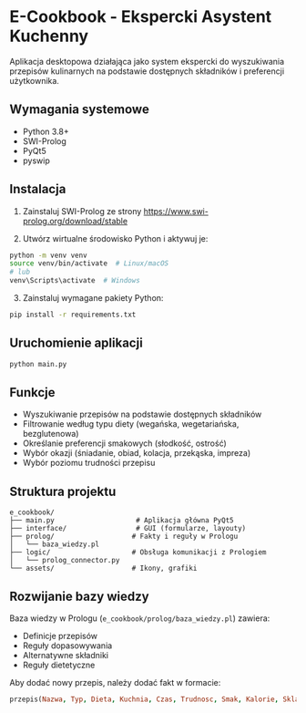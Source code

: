 
# E-Cookbook - Ekspercki Asystent Kuchenny

Aplikacja desktopowa działająca jako system ekspercki do wyszukiwania przepisów kulinarnych na podstawie dostępnych składników i preferencji użytkownika.

## Wymagania systemowe

- Python 3.8+
- SWI-Prolog
- PyQt5
- pyswip

## Instalacja

1. Zainstaluj SWI-Prolog ze strony https://www.swi-prolog.org/download/stable

2. Utwórz wirtualne środowisko Python i aktywuj je:
```bash
python -m venv venv
source venv/bin/activate  # Linux/macOS
# lub
venv\Scripts\activate  # Windows
```

3. Zainstaluj wymagane pakiety Python:
```bash
pip install -r requirements.txt
```

## Uruchomienie aplikacji

```bash
python main.py
```

## Funkcje

- Wyszukiwanie przepisów na podstawie dostępnych składników
- Filtrowanie według typu diety (wegańska, wegetariańska, bezglutenowa)
- Określanie preferencji smakowych (słodkość, ostrość)
- Wybór okazji (śniadanie, obiad, kolacja, przekąska, impreza)
- Wybór poziomu trudności przepisu

## Struktura projektu

```
e_cookbook/
├── main.py                    # Aplikacja główna PyQt5
├── interface/                 # GUI (formularze, layouty)
├── prolog/                   # Fakty i reguły w Prologu
│   └── baza_wiedzy.pl
├── logic/                    # Obsługa komunikacji z Prologiem
│   └── prolog_connector.py
└── assets/                   # Ikony, grafiki
```

## Rozwijanie bazy wiedzy

Baza wiedzy w Prologu (`e_cookbook/prolog/baza_wiedzy.pl`) zawiera:
- Definicje przepisów
- Reguły dopasowywania
- Alternatywne składniki
- Reguły dietetyczne

Aby dodać nowy przepis, należy dodać fakt w formacie:
```prolog
przepis(Nazwa, Typ, Dieta, Kuchnia, Czas, Trudnosc, Smak, Kalorie, Skladniki).
```
